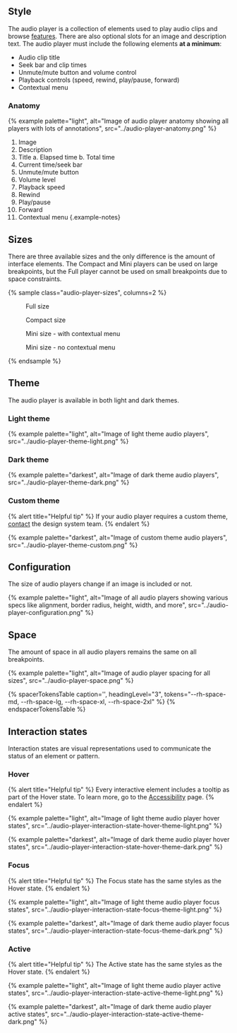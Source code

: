 <style>
.audio-player-sizes {
  display: grid;
  & figure {
    padding: 0;
    margin: 0;
    display: block;
    height: max-content;
    &.full { grid-column: 1/-1; }
    & figcaption {
      font-size: var(--rh-font-size-body-text-sm);
      color: var(--rh-color-text-secondary-on-light);
    }
  }
}
</style>

## Style
The audio player is a collection of elements used to play audio clips and browse [features](../features). There are also optional slots for an image and description text. The audio player must include the following elements **at a minimum**:
- Audio clip title
- Seek bar and clip times
- Unmute/mute button and volume control
- Playback controls (speed, rewind, play/pause, forward)
- Contextual menu

### Anatomy
{% example palette="light",
          alt="Image of audio player anatomy showing all players with lots of annotations",
          src="../audio-player-anatomy.png" %}

1) Image
2) Description
3) Title
  a. Elapsed time
  b. Total time
5) Current time/seek bar
6) Unmute/mute button
7) Volume level
8) Playback speed
9) Rewind
10) Play/pause
11) Forward
12) Contextual menu
{.example-notes}

## Sizes
There are three available sizes and the only difference is the amount of interface elements. The Compact and Mini players can be used on large breakpoints, but the Full player cannot be used on small breakpoints due to space constraints.

{% sample class="audio-player-sizes", columns=2 %}

<figure class="full">
  <rh-audio-player lang="en-US"
                   layout="full"
                   mediaseries="Code Comments"
                   mediatitle="Challenges in solutions engineering"
                   poster="https://www.redhat.com/cms/managed-files/CLH-S7-ep1.png">
    <audio crossorigin="anonymous"
           slot="media"
           src="https://cdn.simplecast.com/audio/28d037d3-7d17-42d4-a8e2-2e00fd8b602b/episodes/bd38190e-516f-49c0-b47e-6cf663d80986/audio/dc570fd1-7a5e-41e2-b9a4-96deb346c20f/default_tc.mp3"></audio>
  </rh-audio-player>
  <figcaption>Full size</figcaption>
</figure>

<figure class="full">
  <rh-audio-player lang="en-US"
                   layout="compact"
                   mediaseries="Code Comments"
                   mediatitle="Challenges in solutions engineering"
                   poster="https://www.redhat.com/cms/managed-files/CLH-S7-ep1.png">
    <audio crossorigin="anonymous"
           slot="media"
           src="https://cdn.simplecast.com/audio/28d037d3-7d17-42d4-a8e2-2e00fd8b602b/episodes/bd38190e-516f-49c0-b47e-6cf663d80986/audio/dc570fd1-7a5e-41e2-b9a4-96deb346c20f/default_tc.mp3"></audio>
  </rh-audio-player>
  <figcaption>Compact size</figcaption>
</figure>

<figure>
  <rh-audio-player lang="en-US"
                   layout="mini"
                   mediaseries="Code Comments"
                   mediatitle="Challenges in solutions engineering"
                   poster="https://www.redhat.com/cms/managed-files/CLH-S7-ep1.png">
    <audio crossorigin="anonymous"
           slot="media"
           src="https://cdn.simplecast.com/audio/28d037d3-7d17-42d4-a8e2-2e00fd8b602b/episodes/bd38190e-516f-49c0-b47e-6cf663d80986/audio/dc570fd1-7a5e-41e2-b9a4-96deb346c20f/default_tc.mp3"></audio>
  </rh-audio-player>
  <figcaption>Mini size - with contextual menu</figcaption>
</figure>

<figure>
  <rh-audio-player lang="en-US" layout="mini">
    <audio crossorigin="anonymous"
           slot="media"
           src="https://cdn.simplecast.com/audio/28d037d3-7d17-42d4-a8e2-2e00fd8b602b/episodes/bd38190e-516f-49c0-b47e-6cf663d80986/audio/dc570fd1-7a5e-41e2-b9a4-96deb346c20f/default_tc.mp3"></audio>
  </rh-audio-player>
  <figcaption>Mini size - no contextual menu</figcaption>
</figure>

{% endsample %}

## Theme
The audio player is available in both light and dark themes.

### Light theme
{% example palette="light",
          alt="Image of light theme audio players",
          src="../audio-player-theme-light.png" %}

### Dark theme
{% example palette="darkest",
          alt="Image of dark theme audio players",
          src="../audio-player-theme-dark.png" %}

### Custom theme
{% alert title="Helpful tip" %}
If your audio player requires a custom theme, [contact](https://github.com/orgs/RedHat-UX/discussions) the design system team.
{% endalert %}


{% example palette="darkest",
          alt="Image of custom theme audio players",
          src="../audio-player-theme-custom.png" %}

## Configuration
The size of audio players change if an image is included or not.

{% example palette="light",
          alt="Image of all audio players showing various specs like alignment, border radius, height, width, and more",
          src="../audio-player-configuration.png" %}

## Space
The amount of space in all audio players remains the same on all breakpoints.

{% example palette="light",
          alt="Image of audio player spacing for all sizes",
          src="../audio-player-space.png" %}

{% spacerTokensTable 
    caption='',
    headingLevel="3",
    tokens="--rh-space-md, --rh-space-lg, --rh-space-xl, --rh-space-2xl" %}
{% endspacerTokensTable %}


## Interaction states
Interaction states are visual representations used to communicate the status of an element or pattern.

### Hover
{% alert title="Helpful tip" %}
Every interactive element includes a tooltip as part of the Hover state. To learn more, go to the [Accessibility](../accessibility) page.
{% endalert %}

{% example palette="light",
          alt="Image of light theme audio player hover states",
          src="../audio-player-interaction-state-hover-theme-light.png" %}


{% example palette="darkest",
          alt="Image of dark theme audio player hover states",
          src="../audio-player-interaction-state-hover-theme-dark.png" %}

### Focus
{% alert title="Helpful tip" %}
The Focus state has the same styles as the Hover state.
{% endalert %}


{% example palette="light",
          alt="Image of light theme audio player focus states",
          src="../audio-player-interaction-state-focus-theme-light.png" %}

{% example palette="darkest",
          alt="Image of dark theme audio player focus states",
          src="../audio-player-interaction-state-focus-theme-dark.png" %}


### Active
{% alert title="Helpful tip" %}
The Active state has the same styles as the Hover state.
{% endalert %}


{% example palette="light",
          alt="Image of light theme audio player active states",
          src="../audio-player-interaction-state-active-theme-light.png" %}


{% example palette="darkest",
          alt="Image of dark theme audio player active states",
          src="../audio-player-interaction-state-active-theme-dark.png" %}

